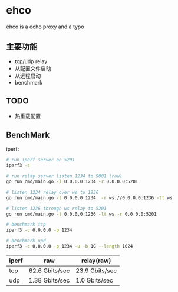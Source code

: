 # ehco
ehco is a echo proxy and a typo

## 主要功能

* tcp/udp relay
* 从配置文件启动
* 从远程启动
* benchmark


## TODO

* 热重载配置


## BenchMark

iperf:


```sh
# run iperf server on 5201
iperf3 -s

# run relay server listen 1234 to 9001 (raw)
go run cmd/main.go -l 0.0.0.0:1234 -r 0.0.0.0:5201

# listen 1234 relay over ws to 1236
go run cmd/main.go -l 0.0.0.0:1234  -r ws://0.0.0.0:1236 -tt ws

# listen 1236 through ws relay to 5201
go run cmd/main.go -l 0.0.0.0:1236 -lt ws -r 0.0.0.0:5201

# benchmark tcp
iperf3 -c 0.0.0.0 -p 1234

# benchmark upd
iperf3 -c 0.0.0.0 -p 1234 -u -b 1G --length 1024

```

| iperf | raw | relay(raw) |
| ---- | ----  | ---- |
| tcp  | 62.6 Gbits/sec | 23.9 Gbits/sec |
| udp  | 1.38 Gbits/sec | 1.0 Gbits/sec |